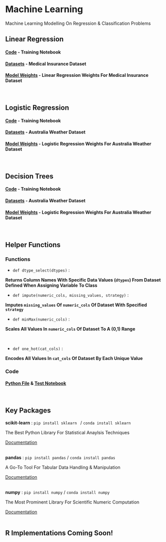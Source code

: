 # Machine Learning
Machine Learning Modelling On Regression &amp; Classification Problems
<br />

## Linear Regression

#### [Code](https://github.com/Ansh3101/MachineLearning/blob/main/Linear%20Regression/LinearRegression.ipynb) - Training Notebook 
#### [Datasets](https://github.com/Ansh3101/MachineLearning/blob/main/Linear%20Regression/MediCare.csv) - Medical Insurance Dataset
#### [Model Weights](https://github.com/Ansh3101/MachineLearning/blob/main/Linear%20Regression/MediCare.joblib) - Linear Regression Weights For Medical Insurance Dataset

<br />

## Logistic Regression

#### [Code](https://github.com/Ansh3101/MachineLearning/blob/main/Logistic%20Regression/LogisticRegression.ipynb) - Training Notebook 
#### [Datasets](https://github.com/Ansh3101/MachineLearning/blob/main/Logistic%20Regression/weatherAUS.csv) - Australia Weather Dataset
#### [Model Weights](https://github.com/Ansh3101/MachineLearning/blob/main/Logistic%20Regression/Weights.joblib) - Logistic Regression Weights For Australia Weather Dataset

<br />

## Decision Trees

#### [Code](https://github.com/Ansh3101/MachineLearning/blob/main/Decision%20Trees/DecisionTrees.ipynb) - Training Notebook 
#### [Datasets](https://github.com/Ansh3101/MachineLearning/blob/main/Decision%20Trees/weatherAUS.csv) - Australia Weather Dataset
#### [Model Weights](https://github.com/Ansh3101/MachineLearning/blob/main/Decision%20Trees/Weights.joblib) - Logistic Regression Weights For Australia Weather Dataset

<br />

## Helper Functions

 
### Functions

  - `def dtype_select(dtypes)` : 
 
 **Returns Column Names With Specific Data Values (`dtypes`) From Dataset Defined When Assigning Variable To Class**
 
 
  - `def impute(numeric_cols, missing_values, strategy)` : 

**Imputes `missing_values` Of `numeric_cols` Of Dataset With Specified `strategy`**

  - `def minMax(numeric_cols)` : 

**Scales All Values In `numeric_cols` Of Dataset To A (0,1) Range**


 <br>
 
 
  - `def one_hot(cat_cols)` : 
 
 **Encodes All Values In `cat_cols` Of Dataset By Each Unique Value**
 <br>

### Code

#### [Python File](https://github.com/Ansh3101/MachineLearning/blob/main/Helper/helper.py) & [Test Notebook](https://github.com/Ansh3101/MachineLearning/blob/main/Helper/helper_test.ipynb)<br>
<br />


## Key Packages
**scikit-learn** : `pip install sklearn ` / `conda install sklearn`
                 
   The Best Python Library For Statistical Anaylsis Techniques
   
   [Documentation](www.scikit-learn.org)
<br />
<br />

**pandas** : `pip install pandas` /  `conda install pandas`
                 
   A Go-To Tool For Tabular Data Handling & Manipulation
   
   [Documentation](www.pandas.pydata.org/docs/user_guide/index.html#user-guide)
<br />
<br />


**numpy** : `pip install numpy` /  `conda install numpy`
                 
   The Most Prominent Library For Scientific Numeric Computation
   
   [Documentation](https://numpy.org/doc/stable/user/index.html#user)
 <br />
 <br />
 
 
 ## R Implementations Coming Soon!
